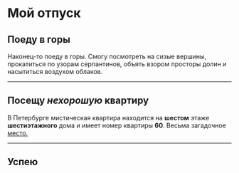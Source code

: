 # Мой отпуск

## Поеду в **горы**
Наконец-то поеду в горы. Смогу посмотреть на сизые вершины, прокатиться по узорам серпантинов, объять взором просторы долин и насытиться воздухом облаков.

---

## Посещу **_нехорошую_ квартиру**
В Петербурге мистическая квартира находится на **шестом** этаже **шестиэтажного** дома и имеет номер квартиры **60**. Весьма загадочное [место.](https://dzen.ru/media/enigmapiter/nehoroshaia-kvartira-5ed1167dd85eff2ac10cf32f)


---
## Успею
